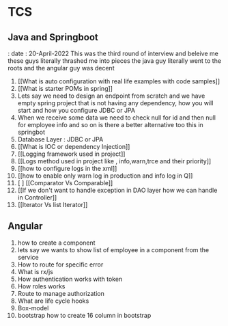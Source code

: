 # TCS

## Java and Springboot
: date : 20-April-2022
This was the third round of interview and beleive me these guys literally thrashed me into pieces the java guy literally went to the roots and the angular guy was decent

1. [[What is auto configuration with real life examples with code samples]]
2. [[What is starter POMs in spring]]
3. Lets say we need to design an endpoint from scratch and we have empty spring project that is not having any dependency, how you will start and how you configure JDBC or JPA
4. When we receive some data we need to check null for id and then null for employee info and so on is there a better alternative too this in springbot
5. Database Layer : JDBC or JPA
6. [[What is IOC or dependency Injection]]
7. [[Logging framework used in project]]
8. [[Logs method used in project like , info,warn,trce and their priority]]
9. [[how to configure logs in the xml]]
10. [[how to enable only warn log in production and info log in Q]]
11. [ ] [[Comparator Vs Comparable]]
12. [[If we don't want to handle exception in DAO layer how we can handle in Controller]]
13. [[Iterator Vs list Iterator]]



## Angular
1. how to create a component
2. lets say we wants to show list of employee in a component from the service 
3. How to route for specific error
4. What is rx/js
5. How authentication works with token
6. How roles works 
7. Route to manage authorization
8. What are life cycle hooks 
9. Box-model
10. bootstrap how to create 16 column in bootstrap